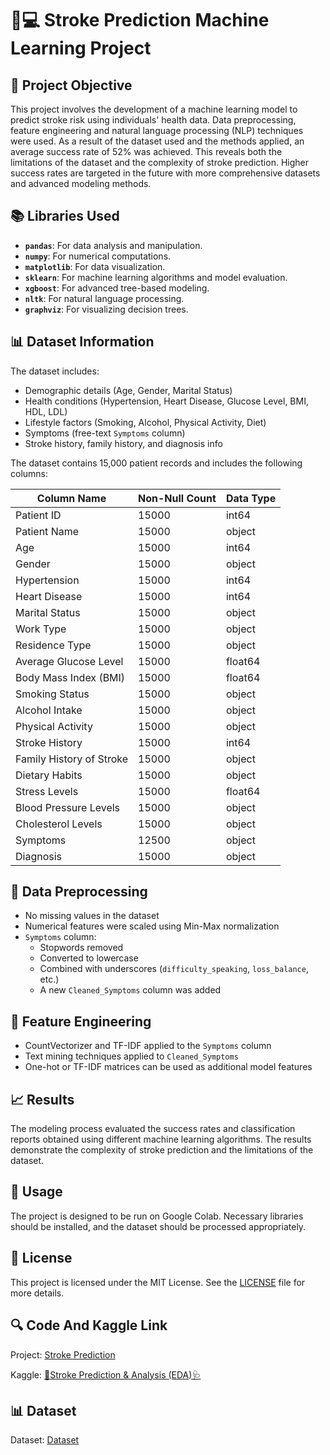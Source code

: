 # 🧠💻 Stroke Prediction Machine Learning Project 

## 🎯 Project Objective 
This project involves the development of a machine learning model to predict stroke risk using individuals' health data. Data preprocessing, feature engineering and natural language processing (NLP) techniques were used. As a result of the dataset used and the methods applied, an average success rate of 52% was achieved. This reveals both the limitations of the dataset and the complexity of stroke prediction. Higher success rates are targeted in the future with more comprehensive datasets and advanced modeling methods.

## 📚 Libraries Used 
- **`pandas`**: For data analysis and manipulation.
- **`numpy`**: For numerical computations.
- **`matplotlib`**: For data visualization.
- **`sklearn`**: For machine learning algorithms and model evaluation.
- **`xgboost`**: For advanced tree-based modeling.
- **`nltk`**: For natural language processing.
- **`graphviz`**: For visualizing decision trees.

## 📊 Dataset Information 

The dataset includes:

- Demographic details (Age, Gender, Marital Status)
- Health conditions (Hypertension, Heart Disease, Glucose Level, BMI, HDL, LDL)
- Lifestyle factors (Smoking, Alcohol, Physical Activity, Diet)
- Symptoms (free-text `Symptoms` column)
- Stroke history, family history, and diagnosis info

The dataset contains 15,000 patient records and includes the following columns:

| Column Name                     | Non-Null Count | Data Type  |
|---------------------------------|----------------|------------|
| Patient ID                      | 15000          | int64      |
| Patient Name                    | 15000          | object     |
| Age                             | 15000          | int64      |
| Gender                          | 15000          | object     |
| Hypertension                    | 15000          | int64      |
| Heart Disease                   | 15000          | int64      |
| Marital Status                  | 15000          | object     |
| Work Type                       | 15000          | object     |
| Residence Type                  | 15000          | object     |
| Average Glucose Level           | 15000          | float64    |
| Body Mass Index (BMI)           | 15000          | float64    |
| Smoking Status                  | 15000          | object     |
| Alcohol Intake                  | 15000          | object     |
| Physical Activity               | 15000          | object     |
| Stroke History                  | 15000          | int64      |
| Family History of Stroke        | 15000          | object     |
| Dietary Habits                  | 15000          | object     |
| Stress Levels                   | 15000          | float64    |
| Blood Pressure Levels           | 15000          | object     |
| Cholesterol Levels              | 15000          | object     |
| Symptoms                        | 12500          | object     |
| Diagnosis                       | 15000          | object     |

## 🧹 Data Preprocessing

- No missing values in the dataset
- Numerical features were scaled using Min-Max normalization
- `Symptoms` column:
  - Stopwords removed
  - Converted to lowercase
  - Combined with underscores (`difficulty_speaking`, `loss_balance`, etc.)
  - A new `Cleaned_Symptoms` column was added

 ## 🧠 Feature Engineering

- CountVectorizer and TF-IDF applied to the `Symptoms` column
- Text mining techniques applied to `Cleaned_Symptoms`
- One-hot or TF-IDF matrices can be used as additional model features

## 📈 Results 
The modeling process evaluated the success rates and classification reports obtained using different machine learning algorithms. The results demonstrate the complexity of stroke prediction and the limitations of the dataset.

## 🚀 Usage 
The project is designed to be run on Google Colab. Necessary libraries should be installed, and the dataset should be processed appropriately.

## 📝 License
This project is licensed under the MIT License. See the [LICENSE](LICENSE) file for more details.

## 🔍 Code And Kaggle Link
Project: [Stroke Prediction](https://github.com/omerfarukyuce/stroke-prediction-machine-learning)

Kaggle: [🧠Stroke Prediction & Analysis (EDA)🩺](https://www.kaggle.com/code/merfarukyce/stroke-prediction-analysis-eda?scriptVersionId=237416654)

## 📊 Dataset
Dataset: [Dataset](https://www.kaggle.com/datasets/teamincribo/stroke-prediction?select=stroke_prediction_dataset.csv)
